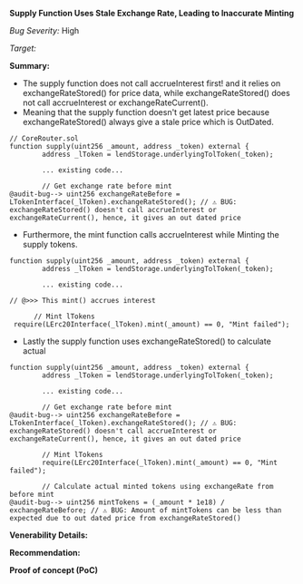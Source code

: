 **Supply Function Uses Stale Exchange Rate, Leading to Inaccurate Minting**

_Bug Severity:_ High

_Target:_


**Summary:**
- The supply function does not call accrueInterest first! and it relies on exchangeRateStored() for price data, while exchangeRateStored() does not call accrueInterest or exchangeRateCurrent().
- Meaning that the supply function doesn't get latest price because exchangeRateStored() always give a stale price which is OutDated.

```solidity
// CoreRouter.sol
function supply(uint256 _amount, address _token) external {
        address _lToken = lendStorage.underlyingTolToken(_token);

        ... existing code...

        // Get exchange rate before mint
@audit-bug--> uint256 exchangeRateBefore = LTokenInterface(_lToken).exchangeRateStored(); // ⚠️ BUG: exchangeRateStored() doesn't call accrueInterest or exchangeRateCurrent(), hence, it gives an out dated price
```

- Furthermore, the mint function calls accrueInterest while Minting the supply tokens.

```solidity
function supply(uint256 _amount, address _token) external {
        address _lToken = lendStorage.underlyingTolToken(_token);

        ... existing code...

// @>>> This mint() accrues interest

      // Mint lTokens 
 require(LErc20Interface(_lToken).mint(_amount) == 0, "Mint failed");

```

- Lastly the supply function uses exchangeRateStored() to calculate actual 

```solidity
function supply(uint256 _amount, address _token) external {
        address _lToken = lendStorage.underlyingTolToken(_token);

        ... existing code...

        // Get exchange rate before mint
@audit-bug--> uint256 exchangeRateBefore = LTokenInterface(_lToken).exchangeRateStored(); // ⚠️ BUG: exchangeRateStored() doesn't call accrueInterest or exchangeRateCurrent(), hence, it gives an out dated price

        // Mint lTokens
        require(LErc20Interface(_lToken).mint(_amount) == 0, "Mint failed");

        // Calculate actual minted tokens using exchangeRate from before mint
@audit-bug--> uint256 mintTokens = (_amount * 1e18) / exchangeRateBefore; // ⚠️ BUG: Amount of mintTokens can be less than expected due to out dated price from exchangeRateStored()

```

**Venerability Details:**


**Recommendation:**


**Proof of concept (PoC)**
